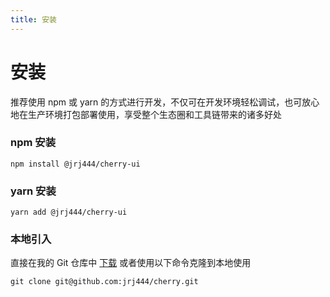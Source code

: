 ```yaml
---
title: 安装
---
```


# 安装

推荐使用 npm 或 yarn 的方式进行开发，不仅可在开发环境轻松调试，也可放心地在生产环境打包部署使用，享受整个生态圈和工具链带来的诸多好处

### npm 安装

```shell script
npm install @jrj444/cherry-ui
```

### yarn 安装

```shell script
yarn add @jrj444/cherry-ui
```

### 本地引入

直接在我的 Git 仓库中 [下载](https://github.com/jrj444/cherry) 或者使用以下命令克隆到本地使用

```shell script
git clone git@github.com:jrj444/cherry.git
```

